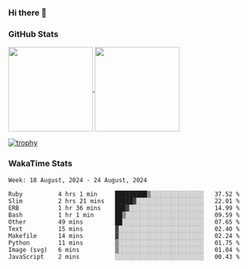 ### Hi there 👋

### GitHub Stats

<a href="https://github.com/anuraghazra/github-readme-stats">
  <img align="center" height="170px" src="https://github-readme-stats.vercel.app/api/top-langs/?username=tksfjt1024&layout=compact&count_private=true&show_icons=true&show_icons=true&theme=graywhite" />
</a>
<a href="https://github.com/anuraghazra/github-readme-stats">
  <img align="center" height="170px" src="https://github-readme-stats.vercel.app/api?username=tksfjt1024&count_private=true&show_icons=true&show_icons=true&theme=graywhite" />
</a>

[![trophy](https://github-profile-trophy.vercel.app/?username=tksfjt1024)](https://github.com/ryo-ma/github-profile-trophy)

### WakaTime Stats

<!--START_SECTION:waka-->
```text
Week: 18 August, 2024 - 24 August, 2024

Ruby          4 hrs 1 min     █████████▒░░░░░░░░░░░░░░░   37.52 % 
Slim          2 hrs 21 mins   █████▓░░░░░░░░░░░░░░░░░░░   22.01 % 
ERB           1 hr 36 mins    ███▓░░░░░░░░░░░░░░░░░░░░░   14.99 % 
Bash          1 hr 1 min      ██▒░░░░░░░░░░░░░░░░░░░░░░   09.59 % 
Other         49 mins         ██░░░░░░░░░░░░░░░░░░░░░░░   07.65 % 
Text          15 mins         ▓░░░░░░░░░░░░░░░░░░░░░░░░   02.40 % 
Makefile      14 mins         ▓░░░░░░░░░░░░░░░░░░░░░░░░   02.24 % 
Python        11 mins         ▒░░░░░░░░░░░░░░░░░░░░░░░░   01.75 % 
Image (svg)   6 mins          ▒░░░░░░░░░░░░░░░░░░░░░░░░   01.04 % 
JavaScript    2 mins          ░░░░░░░░░░░░░░░░░░░░░░░░░   00.43 % 
```
<!--END_SECTION:waka-->
